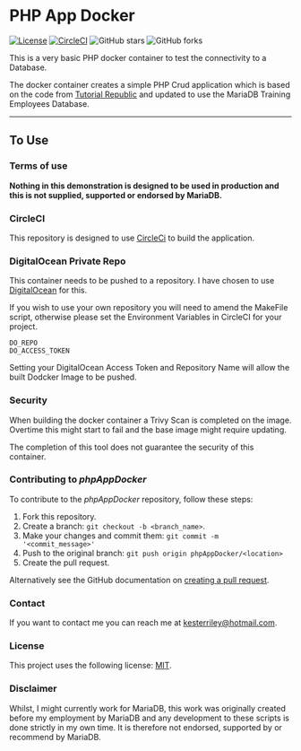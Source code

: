 # PHP App Docker

[![License](https://img.shields.io/badge/mit-blue.svg)](https://opensource.org/licenses/mit)
[![CircleCI](https://dl.circleci.com/status-badge/img/gh/mariadb-kester/phpAppDocker/tree/main.svg?style=svg)](https://dl.circleci.com/status-badge/redirect/gh/mariadb-kester/phpAppDocker/tree/main)
![GitHub stars](https://img.shields.io/github/stars/mariadb-kester/phpAppDocker?style=social)
![GitHub forks](https://img.shields.io/github/forks/mariadb-kester/phpAppDocker?style=social)

This is a very basic PHP docker container to test the connectivity to a Database.

The docker container creates a simple PHP Crud application which is based on the code from [Tutorial Republic](https://www.tutorialrepublic.com/php-tutorial/php-mysql-crud-application.php) and updated to use the MariaDB Training Employees Database. 

----

## To Use

### Terms of use

**Nothing in this demonstration is designed to be used in production and this is not supplied, supported or endorsed by
MariaDB.**

### CircleCI

This repository is designed to use [CircleCi](https://circleci.com) to build the application.

### DigitalOcean Private Repo

This container needs to be pushed to a repository. I have chosen to use 
[DigitalOcean](https://m.do.co/c/902b9dbb0402) for this.

If you wish to use your own repository you will need to amend the MakeFile script, otherwise please set the
Environment Variables in CircleCI for your project.

    DO_REPO
    DO_ACCESS_TOKEN

Setting your DigitalOcean Access Token and Repository Name will allow the built Dodcker Image to be pushed.

### Security

When building the docker container a Trivy Scan is completed on the image. Overtime this might start to fail and the
base image might require updating.

The completion of this tool does not guarantee the security of this container.



### Contributing to *phpAppDocker*
<!--- If your README is long or you have some specific process or steps you want contributors to follow, consider creating a separate CONTRIBUTING.md file--->
To contribute to the *phpAppDocker* repository, follow these steps:

1. Fork this repository.
2. Create a branch: `git checkout -b <branch_name>`.
3. Make your changes and commit them: `git commit -m '<commit_message>'`
4. Push to the original branch: `git push origin phpAppDocker/<location>`
5. Create the pull request.

Alternatively see the GitHub documentation on [creating a pull request](https://help.github.com/en/github/collaborating-with-issues-and-pull-requests/creating-a-pull-request).

### Contact

If you want to contact me you can reach me at kesterriley@hotmail.com.

### License
<!--- If you're not sure which open license to use see https://choosealicense.com/--->

This project uses the following license: [MIT](https://github.com/mariadb-kester/phpAppDocker/blob/master/LICENSE).

### Disclaimer

Whilst, I might currently work for MariaDB, this work was originally created before my employment by MariaDB and any
development to these scripts is done strictly in my own time. It is therefore not endorsed, supported by or
recommend by MariaDB. 